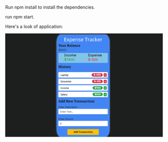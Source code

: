 Run npm install to install the dependencies.

run npm start.

Here's a look of application:

![](public/application.png)
